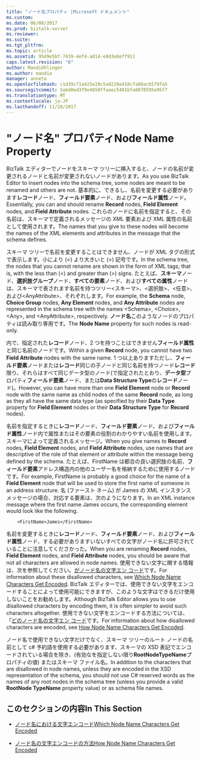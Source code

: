```yaml
---
title: "ノード名プロパティ |Microsoft ドキュメント"
ms.custom: 
ms.date: 06/08/2017
ms.prod: biztalk-server
ms.reviewer: 
ms.suite: 
ms.tgt_pltfrm: 
ms.topic: article
ms.assetid: 95d9e5bf-7439-4ef4-ad14-e8d3e8eff911
caps.latest.revision: "6"
author: MandiOhlinger
ms.author: mandia
manager: anneta
ms.openlocfilehash: c1d39c71a425e20c5a9228e418cfa86acb579fa5
ms.sourcegitcommit: 5abd0ed3f9e4858ffaaec5481bfa8878595e95f7
ms.translationtype: MT
ms.contentlocale: ja-JP
ms.lasthandoff: 11/28/2017
---
```

# <a name="node-name-property"></a><span data-ttu-id="e0460-102">"ノード名" プロパティ</span><span class="sxs-lookup"><span data-stu-id="e0460-102">Node Name Property</span></span>
<span data-ttu-id="e0460-103">BizTalk エディターでノードをスキーマ ツリーに挿入すると、ノードの名前が変更されるノードと名前が変更されないノードがあります。</span><span class="sxs-lookup"><span data-stu-id="e0460-103">As you use BizTalk Editor to insert nodes into the schema tree, some nodes are meant to be renamed and others are not.</span></span> <span data-ttu-id="e0460-104">基本的に、できるし、名前を変更する必要があります**レコード**ノード、**フィールド要素**ノード、および**フィールド属性**ノード。</span><span class="sxs-lookup"><span data-stu-id="e0460-104">Essentially, you can and should rename **Record** nodes, **Field Element** nodes, and **Field Attribute** nodes.</span></span> <span data-ttu-id="e0460-105">これらのノードに名前を指定すると、その名前は、スキーマで定義されるメッセージの XML 要素および XML 属性の名前として使用されます。</span><span class="sxs-lookup"><span data-stu-id="e0460-105">The names that you give to these nodes will become the names of the XML elements and attributes in the message that the schema defines.</span></span>  
  
 <span data-ttu-id="e0460-106">スキーマ ツリーで名前を変更することはできません、ノードが XML タグの形式で表示します。小により (\<) より大きいと (\>) 記号です。</span><span class="sxs-lookup"><span data-stu-id="e0460-106">In the schema tree, the nodes that you cannot rename are shown in the form of XML tags; that is, with the less than (\<) and greater than (\>) signs.</span></span> <span data-ttu-id="e0460-107">たとえば、**スキーマ**ノード、**選択肢グループ**ノード、**すべての要素**ノード、および**すべての属性**ノードは、スキーマで表されます名前を持つツリー\<スキーマ\>、\<選択肢\>、\<任意\>、および\<AnyAttribute\>、それぞれします。</span><span class="sxs-lookup"><span data-stu-id="e0460-107">For example, the **Schema** node, **Choice Group** nodes, **Any Element** nodes, and **Any Attribute** nodes are represented in the schema tree with the names \<Schema\>, \<Choice\>, \<Any\>, and \<AnyAttribute\>, respectively.</span></span> <span data-ttu-id="e0460-108">**ノード名**このようなノードのプロパティは読み取り専用です。</span><span class="sxs-lookup"><span data-stu-id="e0460-108">The **Node Name** property for such nodes is read-only.</span></span>  
  
 <span data-ttu-id="e0460-109">内で、指定された**レコード**ノード、2 つを持つことはできません**フィールド属性**と同じ名前のノードです。</span><span class="sxs-lookup"><span data-stu-id="e0460-109">Within a given **Record** node, you cannot have two **Field Attribute** nodes with the same name.</span></span> <span data-ttu-id="e0460-110">1 つ以上ありますただし、**フィールド要素**ノードまたは**レコード**同じの子ノードと同じ名前を持つノード**レコード**限り、それらはすべて同じデータ型のノード(で指定されたとおり、**データ型**プロパティ**フィールド要素**ノード、または**Data Structure Type**の**レコード**ノード)。</span><span class="sxs-lookup"><span data-stu-id="e0460-110">However, you can have more than one **Field Element** node or **Record** node with the same name as child nodes of the same **Record** node, as long as they all have the same data type (as specified by their **Data Type** property for **Field Element** nodes or their **Data Structure Type** for **Record** nodes).</span></span>  
  
 <span data-ttu-id="e0460-111">名前を指定するときに**レコード**ノード、**フィールド要素**ノード、および**フィールド属性**ノード内で属性またはその要素の役割のわかりやすい名前を使用します。スキーマによって定義されるメッセージ。</span><span class="sxs-lookup"><span data-stu-id="e0460-111">When you give names to **Record** nodes, **Field Element** nodes, and **Field Attribute** nodes, use names that are descriptive of the role of that element or attribute within the message being defined by the schema.</span></span> <span data-ttu-id="e0460-112">たとえば、FirstName は都合の良い選択肢の名前、**フィールド要素**アドレス構造内の他のユーザー名を格納するために使用するノードです。</span><span class="sxs-lookup"><span data-stu-id="e0460-112">For example, FirstName is probably a good choice for the name of a **Field Element** node that will be used to store the first name of someone in an address structure.</span></span> <span data-ttu-id="e0460-113">名 (ファースト ネーム) が James の XML インスタンス メッセージの場合、対応する要素は、次のようになります。</span><span class="sxs-lookup"><span data-stu-id="e0460-113">In an XML instance message where the first name James occurs, the corresponding element would look like the following.</span></span>  
  
```  
    <FirstName>James</FirstName>  
```  
  
 <span data-ttu-id="e0460-114">名前を変更するときに**レコード**ノード、**フィールド要素**ノード、および**フィールド属性**ノード、する必要がありますいないすべての文字がノード名に許可されていることに注意してくださかった。</span><span class="sxs-lookup"><span data-stu-id="e0460-114">When you are renaming **Record** nodes, **Field Element** nodes, and **Field Attribute** nodes, you should be aware that not all characters are allowed in node names.</span></span> <span data-ttu-id="e0460-115">使用できない文字に関する情報は、次を参照してください。[がノード名の文字エン コード](../core/which-node-name-characters-get-encoded.md)です。</span><span class="sxs-lookup"><span data-stu-id="e0460-115">For information about these disallowed characters, see [Which Node Name Characters Get Encoded](../core/which-node-name-characters-get-encoded.md).</span></span> <span data-ttu-id="e0460-116">BizTalk エディターでは、使用できない文字をエンコードすることによって使用可能にできますが、このような文字はできるだけ使用しないことをお勧めします。</span><span class="sxs-lookup"><span data-stu-id="e0460-116">Although BizTalk Editor allows you to use disallowed characters by encoding them, it is often simpler to avoid such characters altogether.</span></span> <span data-ttu-id="e0460-117">使用できない文字をエンコードする方法については、「[どのノード名の文字エン コード](../core/how-node-name-characters-get-encoded.md)です。</span><span class="sxs-lookup"><span data-stu-id="e0460-117">For information about how disallowed characters are encoded, see [How Node Name Characters Get Encoded](../core/how-node-name-characters-get-encoded.md).</span></span>  
  
 <span data-ttu-id="e0460-118">ノード名で使用できない文字だけでなく、スキーマ ツリーのルート ノードの名前として c# 予約語を使用する必要があります、スキーマの XSD 表記でエンコードされている場合を除き、(有効なを指定しない限り**RootNodeTypeName**プロパティの値) またはスキーマ ファイル名。</span><span class="sxs-lookup"><span data-stu-id="e0460-118">In addition to the characters that are disallowed in node names, unless they are encoded in the XSD representation of the schema, you should not use C# reserved words as the names of any root nodes in the schema tree (unless you provide a valid **RootNode TypeName** property value) or as schema file names.</span></span>  
  
## <a name="in-this-section"></a><span data-ttu-id="e0460-119">このセクションの内容</span><span class="sxs-lookup"><span data-stu-id="e0460-119">In This Section</span></span>  
  
-   [<span data-ttu-id="e0460-120">ノード名における文字エンコード</span><span class="sxs-lookup"><span data-stu-id="e0460-120">Which Node Name Characters Get Encoded</span></span>](../core/which-node-name-characters-get-encoded.md)  
  
-   [<span data-ttu-id="e0460-121">ノード名の文字エンコードの方法</span><span class="sxs-lookup"><span data-stu-id="e0460-121">How Node Name Characters Get Encoded</span></span>](../core/how-node-name-characters-get-encoded.md)